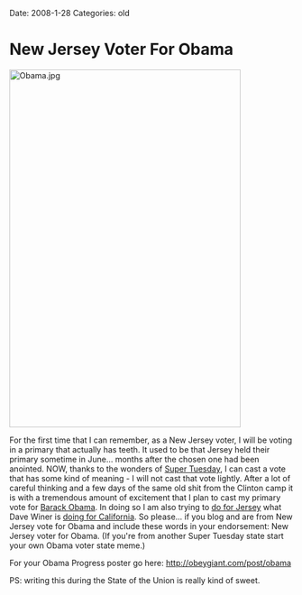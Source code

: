 Date: 2008-1-28
Categories: old

# New Jersey Voter For Obama

<img src="http://mturro.bluepear.org/wp-content/uploads/2008/01/obama.jpg" alt="Obama.jpg" border="0" height="635" width="410" />

For the first time that I can remember, as a New Jersey voter, I will be voting in a primary that actually has teeth.  It used to be that Jersey held their primary sometime in June... months after the chosen one had been anointed. NOW, thanks to the wonders of <a href="http://en.wikipedia.org/wiki/Super_Tuesday">Super Tuesday</a>, I can cast a vote that has some kind of meaning - I will not cast that vote lightly.  After a lot of careful thinking and a few days of the same old shit from the Clinton camp it is with a tremendous amount of excitement that I plan to cast my primary vote for <a href="http://www.barackobama.com">Barack Obama</a>.  In doing so I am also trying to <a href="http://www.google.com/search?hl=en&amp;q=%22new+jersey+voter+for+obama%22&amp;btnG=Search">do for Jersey</a> what Dave Winer is <a href="http://www.scripting.com/stories/2008/01/28/imACaliforniaVoterForObama.html">doing for California</a>.  So please... if you blog and are from New Jersey vote for Obama and include these words in your endorsement: New Jersey voter for Obama. (If you're from another Super Tuesday state start your own Obama voter state meme.)

For your Obama Progress poster go here: <a href="http://obeygiant.com/post/obama">http://obeygiant.com/post/obama</a>

PS: writing this during the State of the Union is really kind of sweet.
